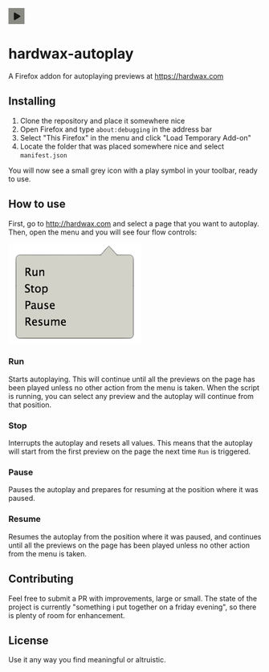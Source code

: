 ![logo](https://raw.githubusercontent.com/zeddan/hardwax-autoplay/main/icons/hardwax-autoplay-32.png)
# hardwax-autoplay

A Firefox addon for autoplaying previews at https://hardwax.com

## Installing

1. Clone the repository and place it somewhere nice
2. Open Firefox and type `about:debugging` in the address bar
3. Select "This Firefox" in the menu and click "Load Temporary Add-on"
4. Locate the folder that was placed somewhere nice and select `manifest.json`

You will now see a small grey icon with a play symbol in your toolbar, ready to use.

## How to use

First, go to http://hardwax.com and select a page that you want to autoplay. Then, open the menu and you will see four flow controls:

![menu](https://raw.githubusercontent.com/zeddan/hardwax-autoplay/main/screenshots/menu.png)

### Run

Starts autoplaying. This will continue until all the previews on the page has been played unless no other action from the menu is taken.
When the script is running, you can select any preview and the autoplay will continue from that position.

### Stop

Interrupts the autoplay and resets all values. This means that the autoplay will start from the first preview on the page the next time `Run` is triggered.

### Pause

Pauses the autoplay and prepares for resuming at the position where it was paused.

### Resume

Resumes the autoplay from the position where it was paused, and continues until all the previews on the page has been played unless no other action from the menu is taken.

## Contributing

Feel free to submit a PR with improvements, large or small. The state of the project is currently "something i put together on a friday evening", so there is plenty of room for enhancement.

## License

Use it any way you find meaningful or altruistic.

